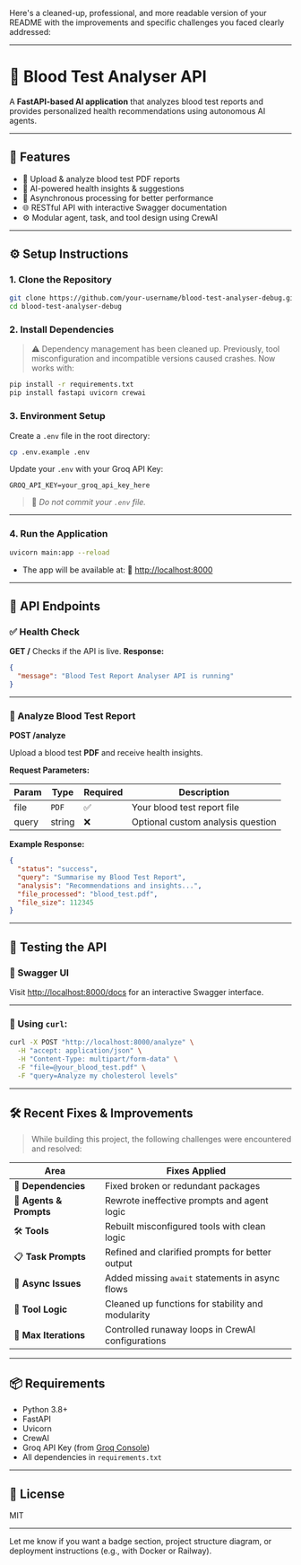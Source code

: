 Here's a cleaned-up, professional, and more readable version of your README with the improvements and specific challenges you faced clearly addressed:

---

# 🧪 Blood Test Analyser API

A **FastAPI-based AI application** that analyzes blood test reports and provides personalized health recommendations using autonomous AI agents.

---

## 🚀 Features

* 📄 Upload & analyze blood test PDF reports
* 🧠 AI-powered health insights & suggestions
* 🔄 Asynchronous processing for better performance
* 🌐 RESTful API with interactive Swagger documentation
* ⚙️ Modular agent, task, and tool design using CrewAI

---

## ⚙️ Setup Instructions

### 1. Clone the Repository

```bash
git clone https://github.com/your-username/blood-test-analyser-debug.git
cd blood-test-analyser-debug
```

### 2. Install Dependencies

> ⚠️ Dependency management has been cleaned up. Previously, tool misconfiguration and incompatible versions caused crashes. Now works with:

```bash
pip install -r requirements.txt
pip install fastapi uvicorn crewai
```

### 3. Environment Setup

Create a `.env` file in the root directory:

```bash
cp .env.example .env
```

Update your `.env` with your Groq API Key:

```
GROQ_API_KEY=your_groq_api_key_here
```

> 🔐 *Do not commit your `.env` file.*

---

### 4. Run the Application

```bash
uvicorn main:app --reload
```

* The app will be available at:
  📍 [http://localhost:8000](http://localhost:8000)

---

## 🧪 API Endpoints

### ✅ Health Check

**GET /**
Checks if the API is live.
**Response:**

```json
{
  "message": "Blood Test Report Analyser API is running"
}
```

---

### 🧾 Analyze Blood Test Report

**POST /analyze**

Upload a blood test **PDF** and receive health insights.

**Request Parameters:**

| Param | Type   | Required | Description                       |
| ----- | ------ | -------- | --------------------------------- |
| file  | `PDF`  | ✅        | Your blood test report file       |
| query | string | ❌        | Optional custom analysis question |

**Example Response:**

```json
{
  "status": "success",
  "query": "Summarise my Blood Test Report",
  "analysis": "Recommendations and insights...",
  "file_processed": "blood_test.pdf",
  "file_size": 112345
}
```

---

## 🧪 Testing the API

### 📘 Swagger UI

Visit [http://localhost:8000/docs](http://localhost:8000/docs) for an interactive Swagger interface.

---

### 🧵 Using `curl`:

```bash
curl -X POST "http://localhost:8000/analyze" \
  -H "accept: application/json" \
  -H "Content-Type: multipart/form-data" \
  -F "file=@your_blood_test.pdf" \
  -F "query=Analyze my cholesterol levels"
```

---

## 🛠️ Recent Fixes & Improvements

> While building this project, the following challenges were encountered and resolved:

| Area                    | Fixes Applied                                     |
| ----------------------- | ------------------------------------------------- |
| 🔁 **Dependencies**     | Fixed broken or redundant packages                |
| 🤖 **Agents & Prompts** | Rewrote ineffective prompts and agent logic       |
| 🛠️ **Tools**           | Rebuilt misconfigured tools with clean logic      |
| 📋 **Task Prompts**     | Refined and clarified prompts for better output   |
| 🔄 **Async Issues**     | Added missing `await` statements in async flows   |
| 🧠 **Tool Logic**       | Cleaned up functions for stability and modularity |
| 🔂 **Max Iterations**   | Controlled runaway loops in CrewAI configurations |

---

## 📦 Requirements

* Python 3.8+
* FastAPI
* Uvicorn
* CrewAI
* Groq API Key (from [Groq Console](https://console.groq.com))
* All dependencies in `requirements.txt`

---

## 📄 License

MIT

---

Let me know if you want a badge section, project structure diagram, or deployment instructions (e.g., with Docker or Railway).
